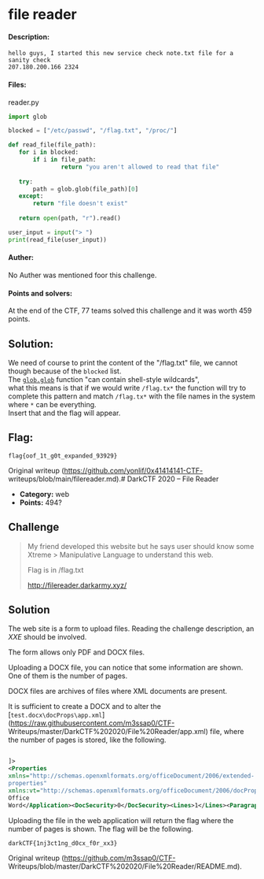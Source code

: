 # file reader

#### Description:  
```  
hello guys, I started this new service check note.txt file for a sanity check
207.180.200.166 2324  
```  
#### Files:  
reader.py  
```python  
import glob

blocked = ["/etc/passwd", "/flag.txt", "/proc/"]

def read_file(file_path):  
   for i in blocked:  
       if i in file_path:  
               return "you aren't allowed to read that file"  
  
   try:  
       path = glob.glob(file_path)[0]  
   except:  
       return "file doesn't exist"  
  
   return open(path, "r").read()

user_input = input("> ")  
print(read_file(user_input))  
```

#### Auther:  
No Auther was mentioned foor this challenge.  
#### Points and solvers:  
At the end of the CTF, 77 teams solved this challenge and it was worth 459
points.

## Solution:  
We need of course to print the content of the "/flag.txt" file, we cannot
though because of the `blocked` list.  
The [`glob.glob`](https://docs.python.org/3/library/glob.html#glob.glob)
function "can contain shell-style wildcards",  
what this means is that if we would write `/flag.tx*` the function will try to
complete this pattern and match `/flag.tx*` with the file names in the system
where `*` can be everything.  
Insert that and the flag will appear.

## Flag:  
```  
flag{oof_1t_g0t_expanded_93929}  
```  

Original writeup (https://github.com/yonlif/0x41414141-CTF-
writeups/blob/main/filereader.md).# DarkCTF 2020 – File Reader

* **Category:** web  
* **Points:** 494?

## Challenge

> My friend developed this website but he says user should know some Xtreme >
> Manipulative Language to understand this web.  
>  
> Flag is in /flag.txt  
>  
> http://filereader.darkarmy.xyz/

## Solution

The web site is a form to upload files. Reading the challenge description, an
*XXE* should be involved.

The form allows only PDF and DOCX files.

Uploading a DOCX file, you can notice that some information are shown. One of
them is the number of pages.

DOCX files are archives of files where XML documents are present.

It is sufficient to create a DOCX and to alter the
[`test.docx\docProps\app.xml`](https://raw.githubusercontent.com/m3ssap0/CTF-
Writeups/master/DarkCTF%202020/File%20Reader/app.xml) file, where the number
of pages is stored, like the following.

```xml

]>  
<Properties
xmlns="http://schemas.openxmlformats.org/officeDocument/2006/extended-
properties"
xmlns:vt="http://schemas.openxmlformats.org/officeDocument/2006/docPropsVTypes"><Template>Normal.dotm</Template><TotalTime>0</TotalTime><Pages>&xx;;</Pages><Words>0</Words><Characters>4</Characters><Application>Microsoft
Office
Word</Application><DocSecurity>0</DocSecurity><Lines>1</Lines><Paragraphs>1</Paragraphs><ScaleCrop>false</ScaleCrop><Company>Reply</Company><LinksUpToDate>false</LinksUpToDate><CharactersWithSpaces>4</CharactersWithSpaces><SharedDoc>false</SharedDoc><HyperlinksChanged>false</HyperlinksChanged><AppVersion>16.0000</AppVersion></Properties>  
```

Uploading the file in the web application will return the flag where the
number of pages is shown. The flag will be the following.

```  
darkCTF{1nj3ct1ng_d0cx_f0r_xx3}  
```

Original writeup (https://github.com/m3ssap0/CTF-
Writeups/blob/master/DarkCTF%202020/File%20Reader/README.md).